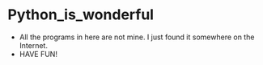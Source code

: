 # Python_is_wonderful
- All the programs in here are not mine. I just found it somewhere on the Internet.
- HAVE FUN!
